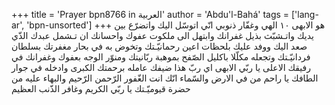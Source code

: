 +++
title = 'Prayer bpn8766 in العربية'
author = 'Abdu'l-Bahá'
tags = ['lang-ar', 'bpn-unsorted']
+++
هو الابهی
۱۰  الهي وغفّار ذنوبي انّي اتوسّل اليك واتضرّع بين يديك واتـشبّث بذيل غفرانك وابتهل الی ملكوت عفوك واحسانك ان تـشمل عبدك الذّي صعد اليك ووفد عليك بلحظات اعين رحمانيّـتك وتخوض به في بحار مغفرتك بسلطان فردانيّـتك وتجعله مكلّلا باكليل الصّفح بموهبة ربّانيتك ومنوّر الوجه بعفوك وغفرانك في رفيقك الاعلی يا ربّي الابهی اي ربّ هذا ضيفك عامله برحمتك الكبری وادخله في جوار الطافك يا راحم من في الارض والسّماء انّك انت الغّفور الرّحمن الرّحيم والبهاء عليه من حضرة قيوميّـتك يا ربّي الكريم وغافر الذّنب العظيم
